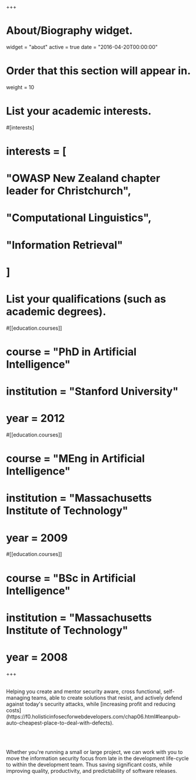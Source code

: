 +++
# About/Biography widget.
widget = "about"
active = true
date = "2016-04-20T00:00:00"

# Order that this section will appear in.
weight = 10

# List your academic interests.
#[interests]
#  interests = [
#    "OWASP New Zealand chapter leader for Christchurch",
#    "Computational Linguistics",
#    "Information Retrieval"
#  ]

# List your qualifications (such as academic degrees).
#[[education.courses]]
#  course = "PhD in Artificial Intelligence"
#  institution = "Stanford University"
#  year = 2012

#[[education.courses]]
#  course = "MEng in Artificial Intelligence"
#  institution = "Massachusetts Institute of Technology"
#  year = 2009

#[[education.courses]]
#  course = "BSc in Artificial Intelligence"
#  institution = "Massachusetts Institute of Technology"
#  year = 2008

 
+++

<br>
Helping you create and mentor security aware, cross functional, self-managing teams, able to create solutions that resist, and actively defend against today's security attacks, while [increasing profit and reducing costs](https://f0.holisticinfosecforwebdevelopers.com/chap06.html#leanpub-auto-cheapest-place-to-deal-with-defects).

<br><br>

Whether you're running a small or large project, we can work with you to move the information security focus from late in the development life-cycle to within the development team. Thus saving significant costs, while improving quality, productivity, and predictability of software releases.

